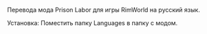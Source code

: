 Перевода мода Prison Labor для игры RimWorld на русский язык.

Установка: Поместить папку Languages в папку с модом.
